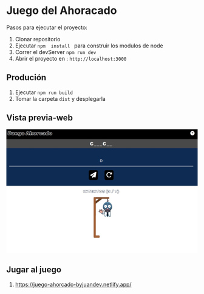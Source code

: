 # Juego del Ahoracado

Pasos para ejecutar el proyecto:

1. Clonar repositorio 
2. Ejecutar ```npm  install ``` para construir los modulos de node
3. Correr el devServer ```npm run dev ```
4. Abrir el proyecto en : ```http://localhost:3000```


## Produción
1. Ejecutar ```npm run build```
2. Tomar la carpeta ```dist``` y desplegarla


## Vista previa-web
![Imagen de fondo](/public/assets/back.jpg)


## Jugar al juego
1. https://juego-ahorcado-byjuandev.netlify.app/